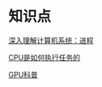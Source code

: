# 知识点

[深入理解计算机系统：进程](https://mp.weixin.qq.com/s/z6K8C56FnNVKu6XAQefViQ)

[CPU是如何执行任务的](https://mp.weixin.qq.com/s/J8eHDf_jedrZ_p8pl-oXLA)

[GPU科普](https://mp.weixin.qq.com/s/R3EBbRWaXLqeu8FBrFv6gA)
